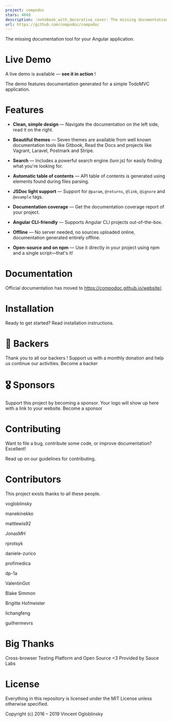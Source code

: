 ```yaml
---
project: compodoc
stars: 4049
description: :notebook_with_decorative_cover: The missing documentation tool for your Angular, Nest & Stencil application
url: https://github.com/compodoc/compodoc
---
```


  
  
  

  
  

The missing documentation tool for your Angular application.  
  

Live Demo
=========

A live demo is available — **see it in action** !

The demo features documentation generated for a simple TodoMVC application.

Features
========

-   **Clean, simple design** — Navigate the documentation on the left side, read it on the right.
    
-   **Beautiful themes** — Seven themes are available from well known documentation tools like Gitbook, Read the Docs and projects like Vagrant, Laravel, Postmark and Stripe.
    
-   **Search** — Includes a powerful search engine (lunr.js) for easily finding what you're looking for.
    
-   **Automatic table of contents** — API table of contents is generated using elements found during files parsing.
    
-   **JSDoc light support** — Support for `@param`, `@returns`, `@link`, `@ignore` and `@example` tags.
    
-   **Documentation coverage** — Get the documentation coverage report of your project.
    
-   **Angular CLI-friendly** — Supports Angular CLI projects out-of-the-box.
    
-   **Offline** — No server needed, no sources uploaded online, documentation generated entirely offline.
    
-   **Open-source and on npm** — Use it directly in your project using npm and a single script—that's it!
    

Documentation
=============

Official documentation has moved to https://compodoc.github.io/website/.

Installation
============

Ready to get started? Read installation instructions.

🏅 Backers
==========

Thank you to all our backers ! Support us with a monthly donation and help us continue our activities. Become a backer

🎖 Sponsors
===========

Support this project by becoming a sponsor. Your logo will show up here with a link to your website. Become a sponsor

Contributing
============

Want to file a bug, contribute some code, or improve documentation? Excellent!

Read up on our guidelines for contributing.

Contributors
============

This project exists thanks to all these people.

vogloblinsky

manekinekko

mattlewis92

JonasMH

rprotsyk

daniele-zurico

profimedica

dp-1a

ValentinGot

Blake Simmon

Brigitte Hofmeister

lichangfeng

guilhermevrs

Big Thanks
==========

Cross-browser Testing Platform and Open Source <3 Provided by Sauce Labs

License
=======

Everything in this repository is licensed under the MIT License unless otherwise specified.

Copyright (c) 2016 – 2019 Vincent Ogloblinsky
